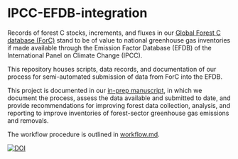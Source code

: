 # IPCC-EFDB-integration

Records of forest C stocks, increments, and fluxes in our [Global Forest C database (ForC)](https://forc-db.github.io/) stand to be of value to national greenhouse gas inventories if made available through the Emission Factor Database (EFDB) of the International Panel on Climate Change (IPCC).

This repository houses scripts, data records, and documentation of our process for semi-automated submission of data from ForC into the EFDB. 

This project is documented in our [in-prep manuscript](https://github.com/forc-db/IPCC-EFDB-integration/blob/main/doc/manuscript/ForC-EFDB-manuscript-for-ESSD.pdf), in which we document the process, assess the data available and submitted to date, and provide recommendations for improving forest data collection, analysis, and reporting to improve inventories of forest-sector greenhouse gas emissions and removals.

The workflow procedure is outlined in [workflow.md](https://github.com/forc-db/IPCC-EFDB-integration/tree/main).


[![DOI](https://zenodo.org/badge/DOI/10.5281/zenodo.8021474.svg)](https://doi.org/10.5281/zenodo.8021474)
